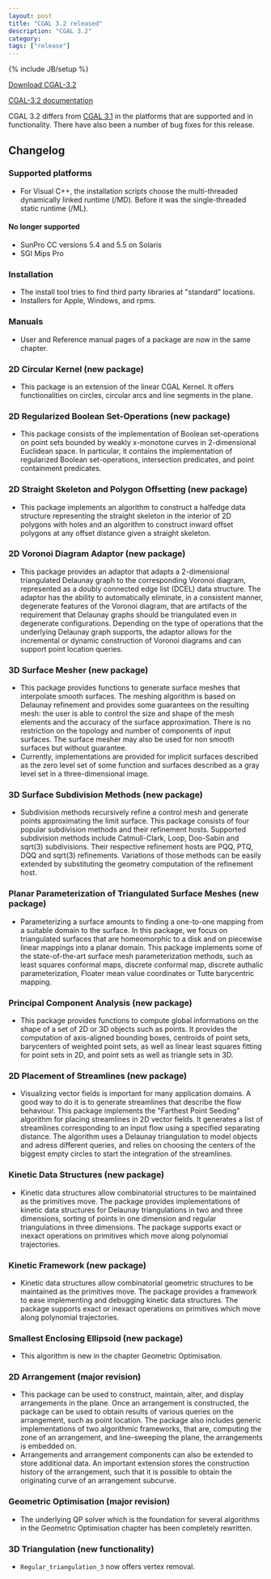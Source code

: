 ```yaml
---
layout: post
title: "CGAL 3.2 released"
description: "CGAL 3.2"
category:
tags: ["release"]
---
```

{% include JB/setup %}

<i class="bi bi-arrow-down-circle"></i>
<a href="https://github.com/CGAL/cgal/releases/tag/releases%2FCGAL-3.2">Download CGAL-3.2</a>

<i class="bi bi-book"></i>
<a href="https://doc.cgal.org/Manual/3.2/doc_html/cgal_manual/packages.html">CGAL-3.2 documentation</a>

<p>CGAL 3.2 differs from <a href="../../../../2004/12/01/cgal-31">CGAL 3.1</a> in the platforms that are supported and
in functionality.  There have also been a number of bug fixes for this release.</p>

<div class="product-detail-info" markdown="1">

## Changelog

### Supported platforms
  - For Visual C++, the installation scripts choose the multi-threaded
    dynamically linked runtime (/MD). Before it was the single-threaded
    static runtime (/ML).

#### No longer supported
  - SunPro CC versions 5.4 and 5.5 on Solaris
  - SGI Mips Pro

### Installation
  - The install tool tries to find third party libraries at "standard" locations.
  - Installers for Apple, Windows, and rpms.

### Manuals
  - User and Reference manual pages of a package are now in the same chapter.

### 2D Circular Kernel (new package)
  - This package is an extension of the linear CGAL Kernel. It offers
    functionalities on circles, circular arcs and line segments in the
    plane.

### 2D Regularized Boolean Set-Operations (new package)
  - This package consists of the implementation of Boolean
    set-operations on point sets bounded by weakly x-monotone curves in
    2-dimensional Euclidean space. In particular, it contains the
    implementation of regularized Boolean set-operations, intersection
    predicates, and point containment predicates.

### 2D Straight Skeleton and Polygon Offsetting (new package)
  - This package implements an algorithm to construct a halfedge data
    structure representing the straight skeleton in the interior of 2D
    polygons with holes and an algorithm to construct inward offset
    polygons at any offset distance given a straight skeleton.

### 2D Voronoi Diagram Adaptor (new package)
  - This package provides an adaptor that adapts a 2-dimensional
    triangulated Delaunay graph to the corresponding Voronoi diagram,
    represented as a doubly connected edge list (DCEL) data structure.
    The adaptor has the ability to automatically eliminate, in a
    consistent manner, degenerate features of the Voronoi diagram, that
    are artifacts of the requirement that Delaunay graphs should be
    triangulated even in degenerate configurations. Depending on the
    type of operations that the underlying Delaunay graph supports, the
    adaptor allows for the incremental or dynamic construction of
    Voronoi diagrams and can support point location queries.

### 3D Surface Mesher (new package)
  - This package provides functions to generate surface meshes that
    interpolate smooth surfaces. The meshing algorithm is based on
    Delaunay refinement and provides some guarantees on the resulting
    mesh: the user is able to control the size and shape of the mesh
    elements and the accuracy of the surface approximation. There is no
    restriction on the topology and number of components of input
    surfaces. The surface mesher may also be used for non smooth
    surfaces but without guarantee.
  - Currently, implementations are provided for implicit surfaces
    described as the zero level set of some function and surfaces
    described as a gray level set in a three-dimensional image.

### 3D Surface Subdivision Methods (new package)
  - Subdivision methods recursively refine a control mesh and generate
    points approximating the limit surface. This package consists of
    four popular subdivision methods and their refinement hosts.
    Supported subdivision methods include Catmull-Clark, Loop, Doo-Sabin
    and sqrt(3) subdivisions. Their respective refinement hosts are PQQ,
    PTQ, DQQ and sqrt(3) refinements. Variations of those methods can be
    easily extended by substituting the geometry computation of the
    refinement host.

### Planar Parameterization of Triangulated Surface Meshes (new package)
  - Parameterizing a surface amounts to finding a one-to-one mapping
    from a suitable domain to the surface. In this package, we focus on
    triangulated surfaces that are homeomorphic to a disk and on
    piecewise linear mappings into a planar domain. This package
    implements some of the state-of-the-art surface mesh
    parameterization methods, such as least squares conformal maps,
    discrete conformal map, discrete authalic parameterization, Floater
    mean value coordinates or Tutte barycentric mapping.

### Principal Component Analysis (new package)
  - This package provides functions to compute global informations on
    the shape of a set of 2D or 3D objects such as points. It provides
    the computation of axis-aligned bounding boxes, centroids of point
    sets, barycenters of weighted point sets, as well as linear least
    squares fitting for point sets in 2D, and point sets as well as
    triangle sets in 3D.

### 2D Placement of Streamlines (new package)
  - Visualizing vector fields is important for many application domains.
    A good way to do it is to generate streamlines that describe the
    flow behaviour. This package implements the "Farthest Point Seeding"
    algorithm for placing streamlines in 2D vector fields. It generates
    a list of streamlines corresponding to an input flow using a
    specified separating distance. The algorithm uses a Delaunay
    triangulation to model objects and adress different queries, and
    relies on choosing the centers of the biggest empty circles to start
    the integration of the streamlines.

### Kinetic Data Structures (new package)
  - Kinetic data structures allow combinatorial structures to be
    maintained as the primitives move. The package provides
    implementations of kinetic data structures for Delaunay
    triangulations in two and three dimensions, sorting of points in one
    dimension and regular triangulations in three dimensions. The
    package supports exact or inexact operations on primitives which
    move along polynomial trajectories.

### Kinetic Framework (new package)
  - Kinetic data structures allow combinatorial geometric structures to
    be maintained as the primitives move. The package provides a
    framework to ease implementing and debugging kinetic data
    structures. The package supports exact or inexact operations on
    primitives which move along polynomial trajectories.

### Smallest Enclosing Ellipsoid (new package)
  - This algorithm is new in the chapter Geometric Optimisation.

### 2D Arrangement (major revision)
  - This package can be used to construct, maintain, alter, and display
    arrangements in the plane. Once an arrangement is constructed, the
    package can be used to obtain results of various queries on the
    arrangement, such as point location. The package also includes
    generic implementations of two algorithmic frameworks, that are,
    computing the zone of an arrangement, and line-sweeping the plane,
    the arrangements is embedded on.
  - Arrangements and arrangement components can also be extended to
    store additional data. An important extension stores the
    construction history of the arrangement, such that it is possible to
    obtain the originating curve of an arrangement subcurve.

### Geometric Optimisation (major revision)
  - The underlying QP solver which is the foundation for several
    algorithms in the Geometric Optimisation chapter has been completely
    rewritten.

### 3D Triangulation (new functionality)
  - `Regular_triangulation_3` now offers vertex removal.
</div>
